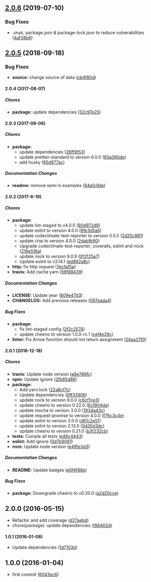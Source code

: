 ## [2.0.6](https://github.com/lgaticaq/codigo-postal/compare/v2.0.5...v2.0.6) (2019-07-10)


### Bug Fixes

* .snyk, package.json & package-lock.json to reduce vulnerabilities ([4af38b8](https://github.com/lgaticaq/codigo-postal/commit/4af38b8))

## [2.0.5](https://github.com/lgaticaq/codigo-postal/compare/v2.0.4...v2.0.5) (2018-09-18)


### Bug Fixes

* **source:** change source of data ([cb4f80d](https://github.com/lgaticaq/codigo-postal/commit/cb4f80d))

#### 2.0.4 (2017-08-07)

##### Chores

* **package:** update dependencies ([32c97e25](https://github.com/lgaticaq/codigo-postal/commit/32c97e25102dbcca704d29579b64c31ad19e6ee2))

#### 2.0.3 (2017-08-06)

##### Chores

* **package:**
  * update dependencies ([26ff9f53](https://github.com/lgaticaq/codigo-postal/commit/26ff9f53d5bf155c57ef81349b3897b884dce778))
  * update prettier-standard to version 6.0.0 ([65a090de](https://github.com/lgaticaq/codigo-postal/commit/65a090de1137595c864f432d01a5b44cb9c7bb40))
  * add husky ([95d877ac](https://github.com/lgaticaq/codigo-postal/commit/95d877ace8a791088ad72b30dbd2fa76ba11dcf4))

##### Documentation Changes

* **readme:** remove semi in examples ([84a1c9de](https://github.com/lgaticaq/codigo-postal/commit/84a1c9de805cac77d63cd3950a0b4aa723621a35))

#### 2.0.2 (2017-6-19)

##### Chores

* **package:**
  * update lint-staged to v4.0.0 ([80d972d9](https://github.com/lgaticaq/codigo-postal/commit/80d972d947eee89a89d7eb924eaca04f50806be2))
  * update eslint to version 4.0.0 ([9fe3d5a5](https://github.com/lgaticaq/codigo-postal/commit/9fe3d5a5c59e6e79112d786c5a147282939eb84d))
  * update codeclimate-test-reporter to version 0.5.0 ([2d25c881](https://github.com/lgaticaq/codigo-postal/commit/2d25c88136a988a2d26b2ac2b499e04554948ee5))
  * update chai to version 4.0.0 ([2dabfb90](https://github.com/lgaticaq/codigo-postal/commit/2dabfb90d34aff68e71027501e4658ad218eab68))
  * Upgrade codeclimate-test-reporter, coveralls, eslint and nock ([216e516a](https://github.com/lgaticaq/codigo-postal/commit/216e516a492a7f168f1920ae5de492ce71082507))
  * update nock to version 9.0.9 ([0f2f25a7](https://github.com/lgaticaq/codigo-postal/commit/0f2f25a739b5dab11bd8735d4087c63539c2509e))
  * Update eslint to v3.14.1 ([ed892a8c](https://github.com/lgaticaq/codigo-postal/commit/ed892a8c206614ef2ede620ac22481b420b241cb))
* **http:** fix http request ([7ecfa15a](https://github.com/lgaticaq/codigo-postal/commit/7ecfa15a00f915ce47cb23db2e04829f51e7123e))
* **travis:** Add cache yarn ([59f88439](https://github.com/lgaticaq/codigo-postal/commit/59f884399b63de82f9039d0937bafba46fee318c))

##### Documentation Changes

* **LICENSE:** Update year ([809e47d3](https://github.com/lgaticaq/codigo-postal/commit/809e47d3d85dd703b1e3e078d304f4cbd09b35ec))
* **CHANGELOG:** Add previous releases ([097eada4](https://github.com/lgaticaq/codigo-postal/commit/097eada43ef62281ce47ef9a00ff7e6a327ae2c7))

##### Bug Fixes

* **package:**
  * fix lint-staged config ([2f2c2574](https://github.com/lgaticaq/codigo-postal/commit/2f2c25748def27b133cbe46496c394203f307678))
  * update cheerio to version 1.0.0-rc.1 ([cef4e29c](https://github.com/lgaticaq/codigo-postal/commit/cef4e29cfdbbc0a740651ea5098a5818d063a2d1))
* **linter:** Fix Arrow function should not return assignment ([24aa37f0](https://github.com/lgaticaq/codigo-postal/commit/24aa37f0bf89ec60f05161331dce809382746595))

#### 2.0.1 (2016-12-18)

##### Chores

* **travis:** Update node version ([a6e766fc](https://github.com/lgaticaq/codigo-postal/commit/a6e766fc2ff34f7b1ec3b435adfaf73599c592f9))
* **npm:** Update ignore ([2fb85d86](https://github.com/lgaticaq/codigo-postal/commit/2fb85d864a7b911b420197536ab6491625736426))
* **package:**
  * Add yarn.lock ([22a8cf7c](https://github.com/lgaticaq/codigo-postal/commit/22a8cf7c75460d544fe962ec929222ec2f7646fb))
  * Update dependencies ([0ff33906](https://github.com/lgaticaq/codigo-postal/commit/0ff339067ec4bbb74d780a7f65fe29de696465ca))
  * update nock to version 9.0.0 ([c6cf1ce3](https://github.com/lgaticaq/codigo-postal/commit/c6cf1ce3c3026d1df26fa4fa9497f262dcb90561))
  * update cheerio to version 0.22.0 ([6cf904da](https://github.com/lgaticaq/codigo-postal/commit/6cf904dac8784ae5999a1c421ab0956497a6a4c2))
  * update mocha to version 3.0.0 ([1934a43c](https://github.com/lgaticaq/codigo-postal/commit/1934a43c361b431c27e952214df373bc0f89e4ba))
  * update request-promise to version 4.0.0 ([f76c3c4e](https://github.com/lgaticaq/codigo-postal/commit/f76c3c4e1173e6e203f18671f0928b1673879741))
  * update eslint to version 3.0.0 ([d61c2e51](https://github.com/lgaticaq/codigo-postal/commit/d61c2e515915bd487608b63730b869bda1ded365))
  * update eslint to version 2.13.0 ([0d30d3dc](https://github.com/lgaticaq/codigo-postal/commit/0d30d3dccb0591a4abb32b39d0024d7af41fd81f))
  * update cheerio to version 0.21.0 ([b3f232cb](https://github.com/lgaticaq/codigo-postal/commit/b3f232cb3b43ef47de78fa88e58ffcbc59f4a70b))
* **tests:** Comple all tests ([e46c4443](https://github.com/lgaticaq/codigo-postal/commit/e46c4443af1033bfac98bd4a9d80948510c2d6f8))
* **eslint:** Add ignore ([0d7b9061](https://github.com/lgaticaq/codigo-postal/commit/0d7b9061c9fd20093c547eddb7fd55d0944f3922))
* **nvm:** Update node version ([e49fe3d3](https://github.com/lgaticaq/codigo-postal/commit/e49fe3d38cbe82965fc466600f4dcb9f14134cf4))

##### Documentation Changes

* **README:** Update badges ([e0f4f88e](https://github.com/lgaticaq/codigo-postal/commit/e0f4f88ea1fb61d962b71e38f5247bac3482e928))

##### Bug Fixes

* **package:** Downgrade cheerio to v0.20.0 ([a2d20cce](https://github.com/lgaticaq/codigo-postal/commit/a2d20cce94c17fb369f70280ce77861977c37fe7))

## 2.0.0 (2016-05-15)

* Refactor and add coverage ([d27aebd](https://github.com/lgaticaq/codigo-postal/commit/d27aebd))
* chore(package): update dependencies ([f86402d](https://github.com/lgaticaq/codigo-postal/commit/f86402d))

#### 1.0.1 (2016-01-08)

* Update dependencies ([1d7103d](https://github.com/lgaticaq/codigo-postal/commit/1d7103d))

## 1.0.0 (2016-01-04)

* first commit ([6043ec6](https://github.com/lgaticaq/codigo-postal/commit/6043ec6))
